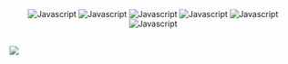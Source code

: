 <div align="center">
        <img alt="Javascript" src="https://img.shields.io/badge/-JAVASCRIPT-black?style=for-the-badge&logo=JavaScript&logoColor=0000CC"></a>
        <img alt="Javascript" src="https://img.shields.io/badge/-React-black?style=for-the-badge&logo=React&logoColor=0000CC"></a>
        <img alt="Javascript" src="https://img.shields.io/badge/-Typescript-black?style=for-the-badge&logo=typescript&logoColor=0000CC"></a>
        <img alt="Javascript" src="https://img.shields.io/badge/-Python-black?style=for-the-badge&logo=Python&logoColor=0000CC"></a>
        <img alt="Javascript" src="https://img.shields.io/badge/-Lua-black?style=for-the-badge&logo=Lua&logoColor=0000CC"></a>
        <img alt="Javascript" src="https://img.shields.io/badge/-Mysql-black?style=for-the-badge&logo=Mysql&logoColor=0000CC"></a>
</div>
<br>
<p><a href="https://discord.gg/R5sQXfxXwu">
      <img src="https://img.shields.io/discord/813030955598086174?style=for-the-badge&logo=discord&labelColor=000000&logoColor=0000CC&color=000000&label=Discord"/>
  </a></p>
